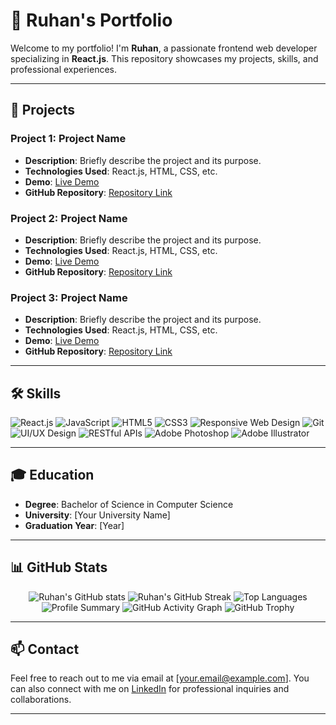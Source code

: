 # 👋 Ruhan's Portfolio

Welcome to my portfolio! I'm **Ruhan**, a passionate frontend web developer specializing in **React.js**. This repository showcases my projects, skills, and professional experiences.

---

## 🚀 Projects

### Project 1: Project Name
- **Description**: Briefly describe the project and its purpose.
- **Technologies Used**: React.js, HTML, CSS, etc.
- **Demo**: [Live Demo](#)
- **GitHub Repository**: [Repository Link](#)

### Project 2: Project Name
- **Description**: Briefly describe the project and its purpose.
- **Technologies Used**: React.js, HTML, CSS, etc.
- **Demo**: [Live Demo](#)
- **GitHub Repository**: [Repository Link](#)

### Project 3: Project Name
- **Description**: Briefly describe the project and its purpose.
- **Technologies Used**: React.js, HTML, CSS, etc.
- **Demo**: [Live Demo](#)
- **GitHub Repository**: [Repository Link](#)

---

## 🛠️ Skills

![React.js](https://img.shields.io/badge/-React.js-61DAFB?logo=react&logoColor=white&style=flat-square)
![JavaScript](https://img.shields.io/badge/-JavaScript-F7DF1E?logo=javascript&logoColor=black&style=flat-square)
![HTML5](https://img.shields.io/badge/-HTML5-E34F26?logo=html5&logoColor=white&style=flat-square)
![CSS3](https://img.shields.io/badge/-CSS3-1572B6?logo=css3&logoColor=white&style=flat-square)
![Responsive Web Design](https://img.shields.io/badge/-Responsive%20Web%20Design-4285F4?logo=google&logoColor=white&style=flat-square)
![Git](https://img.shields.io/badge/-Git-F05032?logo=git&logoColor=white&style=flat-square)
![UI/UX Design](https://img.shields.io/badge/-UI%2FUX%20Design-6200EA?logo=adobe&logoColor=white&style=flat-square)
![RESTful APIs](https://img.shields.io/badge/-RESTful%20APIs-FF6F00?logo=api&logoColor=white&style=flat-square)
![Adobe Photoshop](https://img.shields.io/badge/-Adobe%20Photoshop-31A8FF?logo=adobe-photoshop&logoColor=white&style=flat-square)
![Adobe Illustrator](https://img.shields.io/badge/-Adobe%20Illustrator-FF9A00?logo=adobe-illustrator&logoColor=white&style=flat-square)

---

## 🎓 Education

- **Degree**: Bachelor of Science in Computer Science
- **University**: [Your University Name]
- **Graduation Year**: [Year]

---

## 📊 GitHub Stats

<p align="center">
  <img src="https://github-readme-stats.vercel.app/api?username=RzRuhan&show_icons=true&theme=radical" alt="Ruhan's GitHub stats" />
  <img src="https://github-readme-streak-stats.herokuapp.com/?user=RzRuhan&theme=radical" alt="Ruhan's GitHub Streak" />
  <img src="https://github-readme-stats.vercel.app/api/top-langs/?username=RzRuhan&layout=compact&theme=radical" alt="Top Languages" />
  <img src="https://github-profile-summary-cards.vercel.app/api/cards/profile-details?username=RzRuhan&theme=radical" alt="Profile Summary" />
  <img src="https://activity-graph.herokuapp.com/graph?username=RzRuhan&theme=radical" alt="GitHub Activity Graph" />
  <img src="https://github-profile-trophy.vercel.app/?username=RzRuhan&theme=radical" alt="GitHub Trophy" />
</p>

---

## 📫 Contact

Feel free to reach out to me via email at [your.email@example.com]. You can also connect with me on [LinkedIn](https://www.linkedin.com/in/yourlinkedin) for professional inquiries and collaborations.

---



